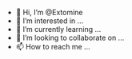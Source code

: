 - 👋 Hi, I’m @Extomine
- 👀 I’m interested in ...
- 🌱 I’m currently learning ...
- 💞️ I’m looking to collaborate on ...
- 📫 How to reach me ...

<!---
Extomine/Extomine is a ✨ special ✨ repository because its `README.md` (this file) appears on your GitHub profile.
You can click the Preview link to take a look at your changes.
--->
